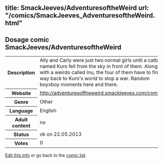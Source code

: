 title: SmackJeeves/AdventuresoftheWeird
url: "/comics/SmackJeeves_AdventuresoftheWeird.html"
---
Dosage comic SmackJeeves/AdventuresoftheWeird
-----------------------------------------

<p id="msg"></p>
<script type="text/javascript">
if (window.location.search === '?edit_info_mail=sent_ok') {
  var elem = document.getElementById("msg");
  elem.innerHTML = 'Edited information sucessfully sent for review, which is usually done daily. Thanks!';
  elem.className = 'ok';
}
</script>
<table class="comicinfo">
<tr>
<th>Description</th><td>Ally and Carly were just two normal girls until a catboy named Kuro fell from the sky in front of them. Along with a weirdo called Inu, the four of them have to find a way back to Kuro's world to stop a war. Random boyxboy moments here and there.</td>
</tr>
<tr>
<th>Website</th><td><a href="http://adventuresoftheweird.smackjeeves.com/comics/">http://adventuresoftheweird.smackjeeves.com/comics/</a></td>
</tr>
<tr>
<th>Genre</th><td>Other</td>
</tr>
<tr>
<th>Language</th><td>English</td>
</tr>
<tr>
<th>Adult content</th><td>no</td>
</tr>
<tr>
<th>Status</th><td>ok on 22.05.2013</td>
</tr>
<tr>
<th>Votes</th><td>0</td>
</tr>
</table>

[Edit this info](SmackJeeves_AdventuresoftheWeird_edit.html) or go back to the [comic list](../comic-index.html).
